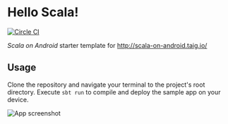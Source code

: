 # Hello Scala!

[![Circle CI](https://circleci.com/gh/Taig/Hello-Scala/tree/master.svg?style=shield)](https://circleci.com/gh/Taig/Hello-Scala/tree/master)

*Scala on Android* starter template for http://scala-on-android.taig.io/

## Usage

Clone the repository and navigate your terminal to the project's root directory. Execute `sbt run` to compile and deploy the sample app on your device.

![App screenshot](http://taig.io/Hello-Scala/screenshot.png)
